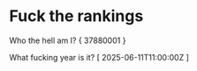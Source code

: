 # Fuck the rankings

Who the hell am I?
{ 37880001 }

What fucking year is it?
[ 2025-06-11T11:00:00Z ]
